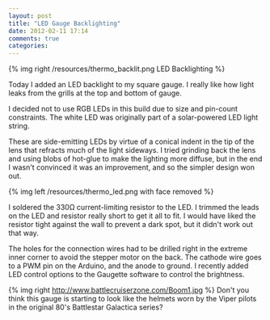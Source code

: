 ```yaml
---
layout: post
title: "LED Gauge Backlighting"
date: 2012-02-11 17:14
comments: true
categories: 
---
```

{% img right /resources/thermo_backlit.png LED Backlighting %}

Today I added an LED backlight to my square gauge.
I really like how light leaks from the grills at the top 
and bottom of gauge.

I decided not to use RGB LEDs in this build due to size
and pin-count constraints.
The white LED was originally part
of a solar-powered LED light string.

These are side-emitting
LEDs by virtue of a conical indent in the tip of the lens that
refracts much of the light sideways.
I tried grinding back the lens and using blobs of hot-glue to make
the lighting more diffuse, but in the end I wasn't convinced
it was an improvement, and so the simpler design won out.

{% img left /resources/thermo_led.png with face removed %}

I soldered the 330&#8486; current-limiting resistor to the LED.
I trimmed the leads on the LED and resistor really short to get it
all to fit.  I would have liked the resistor tight against
the wall to prevent a dark spot, but it didn't work out that way.

The holes for the connection wires had to be drilled
right in the extreme inner corner to avoid the stepper motor on the back.
The cathode wire goes to a PWM pin on the Arduino, and the anode
to ground.  I recently added LED control options to the Gaugette software
to control the brightness.

{% img right http://www.battlecruiserzone.com/Boom1.jpg %}
Don't you think this gauge is starting to look like the
helmets worn by the Viper pilots in the original 80's
Battlestar Galactica series?
